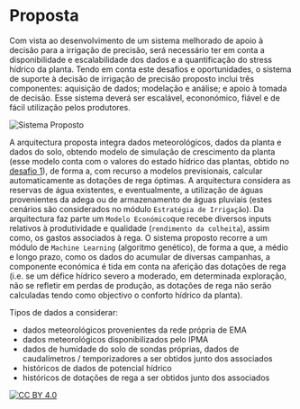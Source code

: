 # Proposta

Com vista ao desenvolvimento de um sistema melhorado de apoio à decisão para a irrigação de precisão, será necessário ter em conta a disponibilidade e escalabilidade dos dados e a quantificação do stress hídrico da planta. Tendo em conta este desafios e oportunidades, o sistema de suporte à decisão de irrigação de precisão proposto inclui três componentes: aquisição de dados; modelação e análise; e apoio à tomada de decisão. Esse sistema deverá ser escalável, econonómico, fiável e de fácil utilização pelos produtores.

![Sistema Proposto](https://i.imgur.com/wrRUtmw.png)

A arquitectura proposta integra dados meteorológicos, dados da planta e dados do solo, obtendo modelo de simulação de crescimento da planta (esse modelo conta com o valores do estado hídrico das plantas, obtido no [desafio 1](https://hackathondouroporto2021-01.readthedocs.io/)), de forma a, com recurso a modelos
previsionais, calcular automaticamente as dotações de rega óptimas. A arquitectura considera as reservas de água existentes, e eventualmente, a utilização de águas provenientes da adega ou de armazenamento de águas pluviais (estes cenários são considerados no módulo `Estratégia de Irrigação`). Da arquitectura faz parte um `Modelo Económico`que recebe diversos inputs relativos à produtividade e qualidade (`rendimento da colheita`), assim como, os gastos associados à rega. O sistema proposto recorre a um módulo de `Machine Learning` (algoritmo genético), de forma a que, a médio e longo prazo, como os dados do acumular de diversas campanhas, a componente económica é tida em conta
na aferição das dotações de rega (i.e. se um défice hídrico severo a moderado, em determinada exploração, não se refletir em perdas de produção, as dotações de rega não
serão calculadas tendo como objectivo o conforto hídrico da planta).

Tipos de dados a considerar:
- dados meteorológicos provenientes da rede própria de EMA
- dados meteorológicos disponibilizados pelo IPMA
- dados de humidade do solo de sondas próprias, dados de caudalímetros / temporizadores a ser obtidos junto dos associados
- históricos de dados de potencial hídrico
- históricos de dotações de rega a ser obtidos junto dos associados


[![CC BY 4.0](https://i.creativecommons.org/l/by/4.0/88x31.png)](http://creativecommons.org/licenses/by/4.0/)
